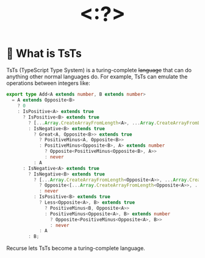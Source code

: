 <style>
  .title {
    font-weight: bolder;
    font-size: 40pt;
  }
</style>

<div align="center">
  <p class="title">&lt;:?&gt;</p>
</div>

# 👾 What is TsTs

TsTs (TypeScript Type System) is a turing-complete ~~language~~ that can do anything other 
normal languages do. For example, TsTs can emulate the operations between integers like:

``` ts
export type Add<A extends number, B extends number>
  = A extends Opposite<B>
    ? 0
    : IsPositive<A> extends true
      ? IsPositive<B> extends true
        ? [...Array.CreateArrayFromLength<A>, ...Array.CreateArrayFromLength<B>]["length"]
        : IsNegative<B> extends true
          ? Great<A, Opposite<B>> extends true
            ? PositiveMinus<A, Opposite<B>>
            : PositiveMinus<Opposite<B>, A> extends number
              ? Opposite<PositiveMinus<Opposite<B>, A>>
              : never
          : A
      : IsNegative<A> extends true
        ? IsNegative<B> extends true
          ? [...Array.CreateArrayFromLength<Opposite<A>>, ...Array.CreateArrayFromLength<Opposite<B>>]["length"] extends number
            ? Opposite<[...Array.CreateArrayFromLength<Opposite<A>>, ...Array.CreateArrayFromLength<Opposite<B>>]["length"]>
            : never
          : IsPositive<B> extends true
            ? Less<Opposite<A>, B> extends true
              ? PositiveMinus<B, Opposite<A>>
              : PositiveMinus<Opposite<A>, B> extends number
                ? Opposite<PositiveMinus<Opposite<A>, B>>
                : never
            : A
        : B;
```

Recurse lets TsTs become a turing-complete language.